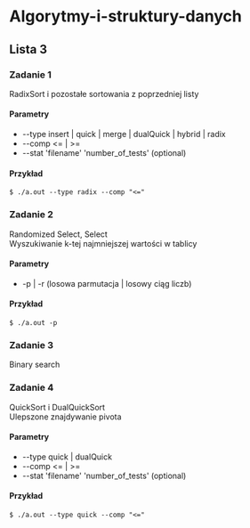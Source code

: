 # Algorytmy-i-struktury-danych
## Lista 3

### Zadanie 1
RadixSort i pozostałe sortowania z poprzedniej listy

#### Parametry
- --type insert | quick | merge | dualQuick | hybrid | radix
- --comp <= | >=
- --stat 'filename' 'number_of_tests' (optional)

#### Przykład

```Shell
$ ./a.out --type radix --comp "<="
```

### Zadanie 2
Randomized Select, Select  
Wyszukiwanie k-tej najmniejszej wartości w tablicy

#### Parametry
- -p | -r (losowa parmutacja | losowy ciąg liczb)

#### Przykład

```Shell
$ ./a.out -p
```

### Zadanie 3
Binary search  

### Zadanie 4
QuickSort i DualQuickSort  
Ulepszone znajdywanie pivota

#### Parametry
- --type quick | dualQuick
- --comp <= | >=
- --stat 'filename' 'number_of_tests' (optional)

#### Przykład

```Shell
$ ./a.out --type quick --comp "<="
```
